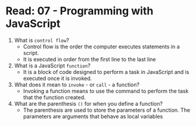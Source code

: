 # Read: 07 - Programming with JavaScript

1. What is `control flow`?
    - Control flow is the order the computer executes statements in a script.
    - It is executed in order from the first line to the last line
2. What is a JavaScript `function`?
    - It is a block of code designed to perform a task in JavaScript and is executed once it is invoked.
3. What does it mean to `invoke` - or `call` - a function?
    - Invoking a function means to use the command to perform the task that the function created.
4. What are the parenthesis `()` for when you define a function?
    - The parenthesis are used to store the parameters of a function. The parameters are arguments that behave as local variables